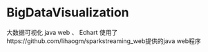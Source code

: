 # BigDataVisualization
大数据可视化 java web 、 Echart
使用了https://github.com/lihaogm/sparkstreaming_web提供的java web程序
